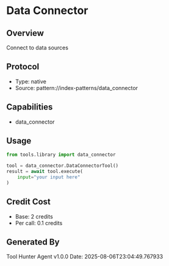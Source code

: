 # Data Connector

## Overview
Connect to data sources

## Protocol
- Type: native
- Source: pattern://index-patterns/data_connector

## Capabilities
- data_connector

## Usage
```python
from tools.library import data_connector

tool = data_connector.DataConnectorTool()
result = await tool.execute(
    input="your input here"
)
```

## Credit Cost
- Base: 2 credits
- Per call: 0.1 credits

## Generated By
Tool Hunter Agent v1.0.0
Date: 2025-08-06T23:04:49.767933
